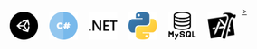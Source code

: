 
<p>
<a href="https://unity.com/">
<img align="left" src="https://github.com/NicolasCastagnola/NicolasCastagnola/blob/main/Resources/unity.svg" alt="Unity" width="50" height="50" style="vertical-align:top; margin:10px">>
</a>

<a href="https://docs.microsoft.com/en-us/dotnet/csharp/">
<img align="left" src="https://github.com/NicolasCastagnola/NicolasCastagnola/blob/main/Resources/csharp.svg" alt="C Sharp" width="50" height="50" style="vertical-align:top;margin:10px">
</a>

<a href="https://dotnet.microsoft.com/download/dotnet-framework">
<img align="left" src="https://github.com/NicolasCastagnola/NicolasCastagnola/blob/main/Resources/dot-net.svg" alt="Dot-Net" width="50" height="50" style="vertical-align:top;margin:10px">
</a>

<a href="https://www.python.org/">
<img align="left" src="https://github.com/NicolasCastagnola/NicolasCastagnola/blob/main/Resources/python1.svg" alt="Python" width="50" height="50" style="vertical-align:top;margin:10px">
</a>

<a href="https://www.mysql.com/">
<img align="left" src="https://github.com/NicolasCastagnola/NicolasCastagnola/blob/main/Resources/mysql1.svg" alt="MySql" width="50" height="50" style="vertical-align:top;margin:10px">
</a>

<a href="https://developer.apple.com/xcode/">
<img align="left" src="https://github.com/NicolasCastagnola/NicolasCastagnola/blob/main/Resources/xcode.svg" alt="XCode" width="50" height="50" style="vertical-align:top;margin:10px">
</a>
 
</p>
